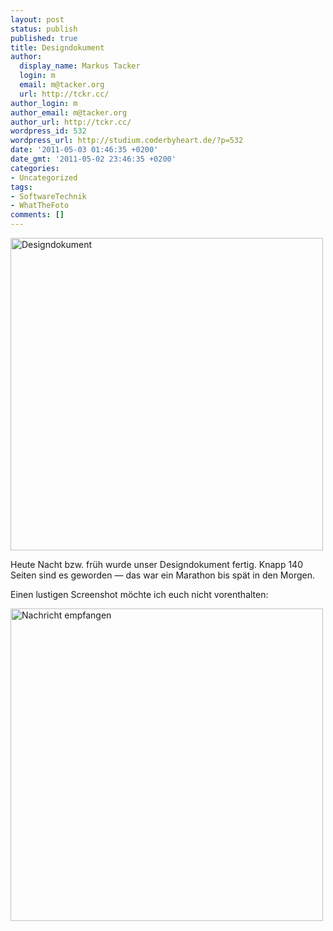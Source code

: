 ```yaml
---
layout: post
status: publish
published: true
title: Designdokument
author:
  display_name: Markus Tacker
  login: m
  email: m@tacker.org
  url: http://tckr.cc/
author_login: m
author_email: m@tacker.org
author_url: http://tckr.cc/
wordpress_id: 532
wordpress_url: http://studium.coderbyheart.de/?p=532
date: '2011-05-03 01:46:35 +0200'
date_gmt: '2011-05-02 23:46:35 +0200'
categories:
- Uncategorized
tags:
- SoftwareTechnik
- WhatTheFoto
comments: []
---
```

<p><a href="http://www.flickr.com/photos/tacker/5683036553/"><img src="http://farm6.static.flickr.com/5101/5683036553_21503d0ac4_b.jpg" alt="Designdokument" width="500" /></a></p>
<p>Heute Nacht bzw. früh wurde unser Designdokument fertig. Knapp 140 Seiten sind es geworden &mdash; das war ein Marathon bis spät in den Morgen.</p>
<p>Einen lustigen Screenshot möchte ich euch nicht vorenthalten:</p>
<p><a href="http://www.flickr.com/photos/tacker/5681479303/"><img src="http://farm6.static.flickr.com/5188/5681479303_5fc7873dc7.jpg" width="500" alt="Nachricht empfangen" /></a></p>
